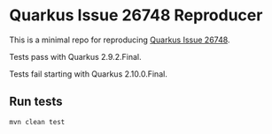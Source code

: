 # Quarkus Issue 26748 Reproducer

This is a minimal repo for reproducing [Quarkus Issue 26748](https://github.com/quarkusio/quarkus/issues/26748).

Tests pass with Quarkus 2.9.2.Final.

Tests fail starting with Quarkus 2.10.0.Final.


## Run tests

`mvn clean test`
